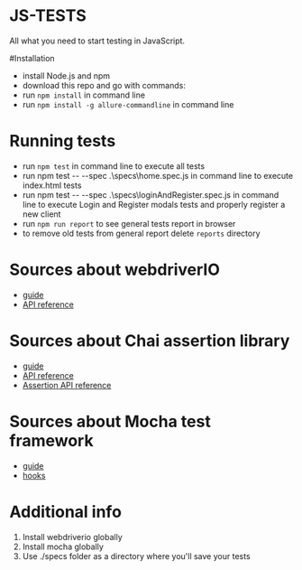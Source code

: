 # JS-TESTS
All what you need to start testing in JavaScript.

#Installation
- install Node.js and npm
- download this repo and go with commands:
- run `npm install` in command line
- run `npm install -g allure-commandline` in command line

# Running tests
- run `npm test` in command line to execute all tests
- run npm test -- --spec .\specs\home.spec.js in command line to execute index.html tests
- run npm test -- --spec .\specs\loginAndRegister.spec.js in command line to execute Login and Register modals tests and properly register a new client
- run `npm run report` to see general tests report in browser
- to remove old tests from general report delete `reports` directory

# Sources about webdriverIO
- [guide](http://webdriver.io/guide.html)
- [API reference](http://webdriver.io/api.html)

# Sources about Chai assertion library
- [guide](http://chaijs.com/guide/)
- [API reference](http://chaijs.com/api/)
- [Assertion API reference](http://chaijs.com/api/assert)

# Sources about Mocha test framework
- [guide](https://mochajs.org)
- [hooks](https://mochajs.org/#hooks)

# Additional info
1. Install webdriverio globally </br>
2. Install mocha globally </br>
3. Use ./specs folder as a directory where you'll save your tests </br>

